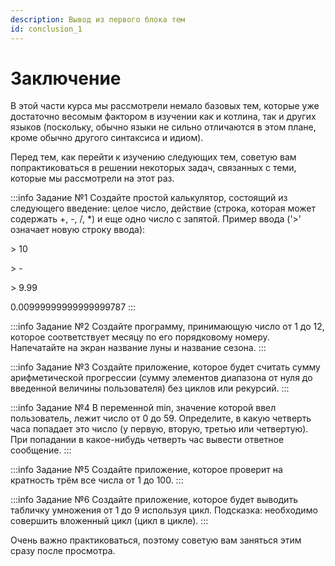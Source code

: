 ```yaml
---
description: Вывод из первого блока тем
id: conclusion_1
---
```

# Заключение
В этой части курса мы рассмотрели немало базовых тем, которые уже достаточно весомым фактором в изучении как и котлина,
так и других языков (поскольку, обычно языки не сильно отличаются в этом плане, кроме обычно другого синтаксиса и идиом).

Перед тем, как перейти к изучению следующих тем, советую вам попрактиковаться в решении некоторых задач, связанных с теми, которые мы рассмотрели на этот раз.

:::info Задание №1
Создайте простой калькулятор, состоящий из следующего
введение: целое число, действие (строка, которая может содержать +, -, /, *) и
еще одно число с запятой.
Пример ввода ('>' означает новую строку ввода):

\> 10

\> -

\> 9.99

0.00999999999999999787
:::

:::info Задание №2
Создайте программу, принимающую число от 1 до 12, которое
соответствует месяцу по его порядковому номеру. Напечатайте на экран
название луны и название сезона.
:::

:::info Задание №3
Создайте приложение, которое будет считать сумму арифметической
прогрессии (сумму элементов диапазона от нуля до введенной
величины пользователя) без циклов или рекурсий.
:::

:::info Задание №4
В переменной min, значение которой ввел пользователь, лежит число
от 0 до 59. Определите, в какую четверть часа попадает это число (у
первую, вторую, третью или четвертую).
При попадании в какое-нибудь четверть час вывести
ответное сообщение.
:::

:::info Задание №5
Создайте приложение, которое проверит на кратность трём все числа от
1 до 100.
:::

:::info Задание №6
Создайте приложение, которое будет выводить табличку умножения от 1 до 9
используя цикл.
Подсказка: необходимо совершить вложенный цикл (цикл в цикле).
:::


Очень важно практиковаться, поэтому советую вам заняться этим сразу после просмотра.